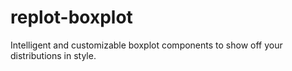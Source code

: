 # replot-boxplot
Intelligent and customizable boxplot components to show off your distributions
in style.
